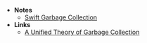 - **Notes**
	- [Swift Garbage Collection](Swift%20Garbage%20Collection.md)
- **Links**
	- [A Unified Theory of Garbage Collection](https://courses.cs.washington.edu/courses/cse590p/05au/p50-bacon.pdf)